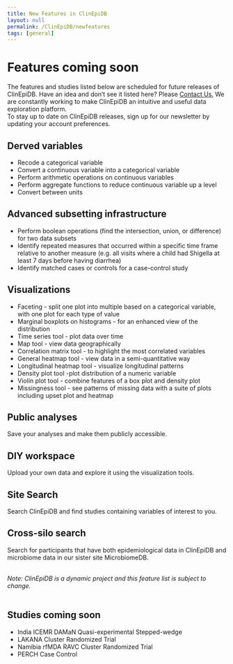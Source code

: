 ```yaml
---
title: New Features in ClinEpiDB
layout: null
permalink: /ClinEpiDB/newfeatures
tags: [general]
---
```

<div id="ce-static-content">
  <h1>Features coming soon</h1>
<p>
The features and studies listed below are scheduled for future releases of ClinEpiDB. Have an idea and don’t see it listed here? Please <a href="https://clinepidb.org/ce/app/contact-us">Contact Us.</a> We are constantly working to make ClinEpiDB an intuitive and useful data exploration platform.
<br>
To stay up to date on ClinEpiDB releases, sign up for our newsletter by updating your account preferences.
</p>

<div>
  <h2 id="DerivedVariables">Derved variables</h2>
    <div>
      <p>
      <ul>
      <li>Recode a categorical variable</li>
      <li>Convert a continuous variable into a categorical variable</li>
      <li>Perform arithmetic operations on continuous variables</li>
      <li>Perform aggregate functions to reduce continuous variable up a level</li>
      <li>Convert between units</li>
      </ul>
      </p>
    </div>

   <h2 id="AdvancedSubsetting">Advanced subsetting infrastructure</h2>
    <div>
      <p>
      <ul>
      <li>Perform boolean operations (find the intersection, union, or difference) for two data subsets</li>
      <li>Identify repeated measures that occurred within a specific time frame relative to another measure (e.g. all visits where a child had Shigella at least 7 days before having diarrhea)</li>
      <li>Identify matched cases or controls for a case-control study </li>
      </ul>
      </p>
    </div>

 <h2 id="Visualizations">Visualizations</h2>
    <div>
      <p>
      <ul>
      <li>Faceting - split one plot into multiple based on a categorical variable, with one plot for each type of value</li>
      <li>Marginal boxplots on histograms - for an enhanced view of the distribution</li>
      <li>Time series tool - plot data over time</li>
      <li>Map tool - view data geographically</li>
      <li>Correlation matrix tool - to highlight the most correlated variables </li>
      <li>General heatmap tool - view data in a semi-quantitative way</li>
      <li>Longitudinal heatmap tool - visualize longitudinal patterns</li>
      <li>Density plot tool -plot distribution of a numeric variable</li>
      <li>Violin plot tool - combine features of a box plot and density plot</li>
      <li>Missingness tool - see patterns of missing data with a suite of plots including upset plot and heatmap</li>
      </ul>
      </p>
    </div>

  <h2 id="PublicAnalyses">Public analyses</h2>
    <div>
    <p>
    Save your analyses and make them publicly accessible.
    </p>
    </div>
  
  <h2 id="DIY">DIY workspace</h2>
  <div>
    <p>
    Upload your own data and explore it using the visualization tools.
    </p>
  </div>

  <h2 id="SiteSearch">Site Search</h2>
  <div>
  <p>
  Search ClinEpiDB and find studies containing variables of interest to you.
  </p>
  </div>

  <h2 id="Cross-siloSearch">Cross-silo search</h2>
  <div>
    <p>
    Search for participants that have both epidemiological data in ClinEpiDB and microbiome data in our sister site MicrobiomeDB.
    </p>
    </div>
  <br>
  <i>Note: ClinEpiDB is a dynamic project and this feature list is subject to change. </i>
</div>
<br>
<div>
  <h2 id="NewStudies">Studies coming soon</h2>
    <div>
      <p>
      <ul>
      <li>India ICEMR DAMaN Quasi-experimental Stepped-wedge</li>
      <li>LAKANA Cluster Randomized Trial</li>
      <li>Namibia rfMDA RAVC Cluster Randomized Trial</li>
      <li>PERCH Case Control</li>
      </ul>
      </p>
    </div>
  </div>

</div>
